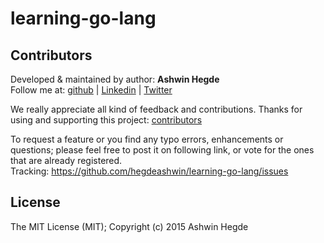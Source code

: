 # learning-go-lang

## Contributors

Developed &amp; maintained by author: **Ashwin Hegde**<br/>
Follow me at: <a href="https://github.com/hegdeashwin" target="_blank">github</a> | <a href="http://in.linkedin.com/in/hegdeashwin" target="_blank">Linkedin</a> | <a href="https://twitter.com/hegdeashwin3" target="_blank">Twitter</a>

We really appreciate all kind of feedback and contributions. Thanks for using and supporting this project: 
<a href="//github.com/hegdeashwin/learning-go-lang/graphs/contributors" target="_blank">contributors</a>

To request a feature or you find any typo errors, enhancements or questions; please feel free to post it on following link, or vote for the ones that are already registered.
<br>Tracking: <a href="https://github.com/hegdeashwin/learning-go-lang/issues" target="_blank">https://github.com/hegdeashwin/learning-go-lang/issues</a>


## License

The MIT License (MIT); Copyright (c) 2015 Ashwin Hegde
